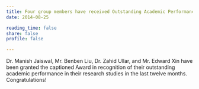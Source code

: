 ```yaml
---
title: Four group members have received Outstanding Academic Performance Award (OAPA)
date: 2014-08-25

reading_time: false
share: false
profile: false

---
```

Dr. Manish Jaiswal, Mr. Benben Liu, Dr. Zahid Ullar,  and Mr. Edward Xin have been granted the captioned Award in recognition of their outstanding academic performance in their research studies in the last twelve months. Congratulations!

<!--more-->

